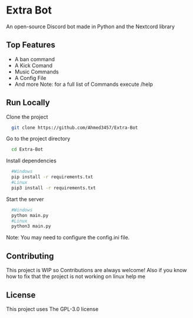 
# Extra Bot 

An open-source Discord bot made in Python and the Nextcord library



## Top Features

- A ban command
- A Kick Comand
- Music Commands
- A Config File
- And more
Note: for a full list of Commands execute /help

## Run Locally

Clone the project

```bash
  git clone https://github.com/Ahmed3457/Extra-Bot
```

Go to the project directory

```bash
  cd Extra-Bot
```

Install dependencies

```bash
  #Windows
  pip install -r requirements.txt
  #Linux
  pip3 install -r requirements.txt
```

Start the server

```bash
  #Windows
  python main.py
  #Linux
  python3 main.py
```

Note: You may need to configure the config.ini file.
## Contributing

This project is WIP so Contributions are always welcome!
Also if you know how to fix that the project is not working on linux help me 



## License

This project uses The GPL-3.0 license


